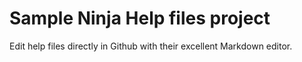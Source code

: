 # Sample Ninja Help files project

Edit help files directly in Github with their excellent Markdown editor.
